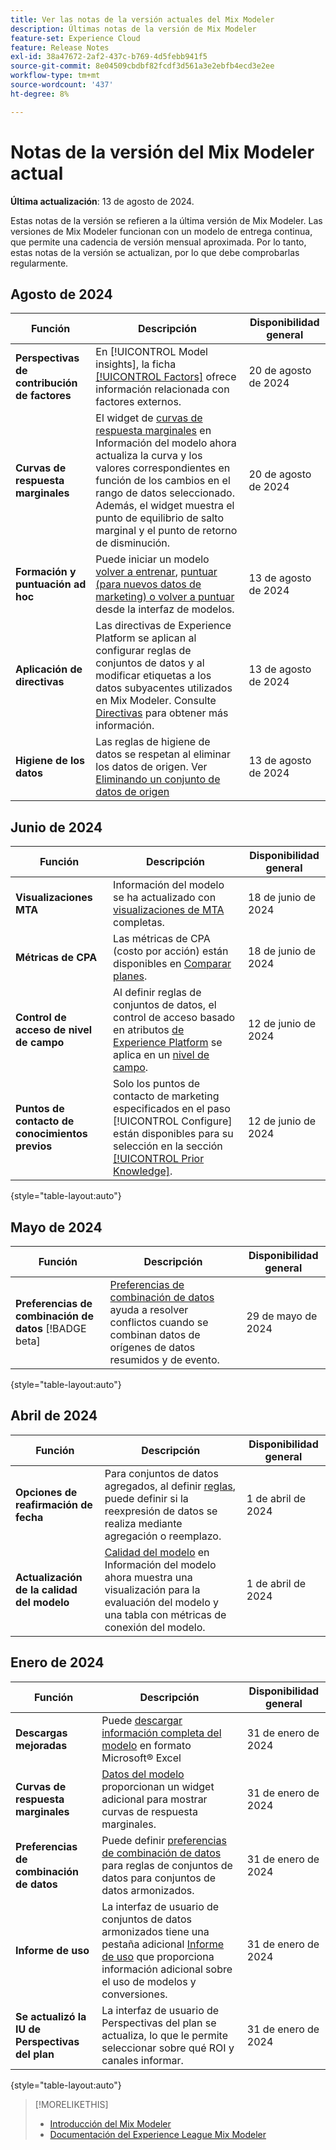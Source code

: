 ```yaml
---
title: Ver las notas de la versión actuales del Mix Modeler
description: Últimas notas de la versión de Mix Modeler
feature-set: Experience Cloud
feature: Release Notes
exl-id: 38a47672-2af2-437c-b769-4d5febb941f5
source-git-commit: 8e04509cbdbf82fcdf3d561a3e2ebfb4ecd3e2ee
workflow-type: tm+mt
source-wordcount: '437'
ht-degree: 8%

---
```


# Notas de la versión del Mix Modeler actual

**Última actualización**: 13 de agosto de 2024.

Estas notas de la versión se refieren a la última versión de Mix Modeler. Las versiones de Mix Modeler funcionan con un modelo de entrega continua, que permite una cadencia de versión mensual aproximada. Por lo tanto, estas notas de la versión se actualizan, por lo que debe comprobarlas regularmente.

## Agosto de 2024

| Función | Descripción | Disponibilidad general |
|---|---|---|
| **Perspectivas de contribución de factores** | En [!UICONTROL Model insights], la ficha [[!UICONTROL Factors]](/help/models/insights.md#factors) ofrece información relacionada con factores externos. | 20 de agosto de 2024 |
| **Curvas de respuesta marginales** | El widget de [curvas de respuesta marginales](/help/models/insights.md#model-insights-1) en Información del modelo ahora actualiza la curva y los valores correspondientes en función de los cambios en el rango de datos seleccionado. Además, el widget muestra el punto de equilibrio de salto marginal y el punto de retorno de disminución. | 20 de agosto de 2024 |
| **Formación y puntuación ad hoc** | Puede iniciar un modelo [volver a entrenar](/help/models/overview.md#re-train), [puntuar (para nuevos datos de marketing) o volver a puntuar](/help/models/overview.md#score-or-re-score) desde la interfaz de modelos. | 13 de agosto de 2024 |
| **Aplicación de directivas** | Las directivas de Experience Platform se aplican al configurar reglas de conjuntos de datos y al modificar etiquetas a los datos subyacentes utilizados en Mix Modeler. Consulte [Directivas](../data-governance/policies.md) para obtener más información. | 13 de agosto de 2024 |
| **Higiene de los datos** | Las reglas de higiene de datos se respetan al eliminar los datos de origen. Ver [Eliminando un conjunto de datos de origen](../harmonize-data/dataset-rules.md#delete-a-source-dataset) | 13 de agosto de 2024 |

## Junio de 2024

| Función | Descripción | Disponibilidad general |
|---|---|---|
| **Visualizaciones MTA** | Información del modelo se ha actualizado con [visualizaciones de MTA](../models/insights.md#attribution) completas. | 18 de junio de 2024 |
| **Métricas de CPA** | Las métricas de CPA (costo por acción) están disponibles en [Comparar planes](../plans/compare.md). | 18 de junio de 2024 |
| **Control de acceso de nivel de campo** | Al definir reglas de conjuntos de datos, el control de acceso basado en atributos [de Experience Platform](https://experienceleague.adobe.com/en/docs/experience-platform/access-control/abac/overview) se aplica en un [nivel de campo](../harmonize-data/dataset-rules.md#field-level-access-control). | 12 de junio de 2024 |
| **Puntos de contacto de conocimientos previos** | Solo los puntos de contacto de marketing especificados en el paso [!UICONTROL Configure] están disponibles para su selección en la sección [[!UICONTROL Prior Knowledge]](../models/create.md). | 12 de junio de 2024 |

{style="table-layout:auto"}

## Mayo de 2024

| Función | Descripción | Disponibilidad general |
|---|---|---|
| **Preferencias de combinación de datos** [!BADGE beta] | [Preferencias de combinación de datos](../harmonize-data/dataset-rules.md#data-merge-preferences) ayuda a resolver conflictos cuando se combinan datos de orígenes de datos resumidos y de evento. | 29 de mayo de 2024 |

{style="table-layout:auto"}




## Abril de 2024

| Función | Descripción | Disponibilidad general |
|---|---|---|
| **Opciones de reafirmación de fecha** | Para conjuntos de datos agregados, al definir [reglas](../harmonize-data/dataset-rules.md), puede definir si la reexpresión de datos se realiza mediante agregación o reemplazo. | 1 de abril de 2024 |
| **Actualización de la calidad del modelo** | [Calidad del modelo](/help/models/insights.md) en Información del modelo ahora muestra una visualización para la evaluación del modelo y una tabla con métricas de conexión del modelo. | 1 de abril de 2024 |


## Enero de 2024

| Función | Descripción | Disponibilidad general |
|---|---|---|
| **Descargas mejoradas** | Puede [descargar información completa del modelo](../models/insights.md) en formato Microsoft® Excel | 31 de enero de 2024 |
| **Curvas de respuesta marginales** | [Datos del modelo](../models/insights.md) proporcionan un widget adicional para mostrar curvas de respuesta marginales. | 31 de enero de 2024 |
| **Preferencias de combinación de datos** | Puede definir [preferencias de combinación de datos](../harmonize-data/dataset-rules.md#data-merge-preferences) para reglas de conjuntos de datos para conjuntos de datos armonizados. | 31 de enero de 2024 |
| **Informe de uso** | La interfaz de usuario de conjuntos de datos armonizados tiene una pestaña adicional [Informe de uso](../harmonize-data/usage-report.md) que proporciona información adicional sobre el uso de modelos y conversiones. | 31 de enero de 2024 |
| **Se actualizó la IU de Perspectivas del plan** | La interfaz de usuario de Perspectivas del plan se actualiza, lo que le permite seleccionar sobre qué ROI y canales informar. | 31 de enero de 2024 |

{style="table-layout:auto"}


>[!MORELIKETHIS]
>
>* [Introducción del Mix Modeler](https://business.adobe.com/products/experience-platform/planning-and-measurement.html)
>* [Documentación del Experience League Mix Modeler](https://experienceleague.adobe.com/es/docs/mix-modeler)

